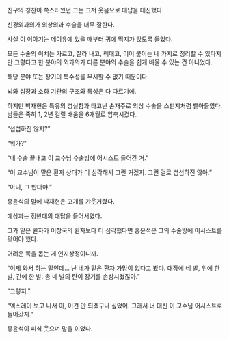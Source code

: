 친구의 칭찬이 쑥스러웠던 그는 그저 웃음으로 대답을 대신했다.

신경외과의가 외상외과 수술을 너무 잘한다.

사실 이 이야기는 메이유에 있을 때부터 귀에 딱지가 앉도록 들었다.

모든 수술의 이치는 가르고, 잘라 내고, 꿰매고, 이어 붙이는 네 가지로 정리할 수 있다지만 그렇다고 한 분야의 외과의가 다른 분야의 수술을 쉽게 배울 수 있는 건 아니었다.

해당 분야 또는 장기의 특수성을 무시할 수 없기 때문이다.

뇌와 심장과 소화 기관의 구조와 특성은 다 다르기에.

하지만 박재현은 특유의 성실함과 타고난 손재주로 외상 수술을 스펀지처럼 빨아들였다. 남들은 족히 1, 2년 걸릴 배움을 6개월로 압축시켰다.

“섭섭하진 않지?”

“뭐가?”

“내 수술 끝내고 이 교수님 수술방에 어시스트 들어간 거.”

“이 교수님이 맡은 환자 상태가 더 심각해서 그런 거겠지. 그런 걸로 섭섭하진 않아.”

“아니, 그 반대야.”

홍윤석의 말에 박재현은 고개를 갸웃거렸다.

예상과는 정반대의 대답을 들어서였다.

그가 맡은 환자가 이창국의 환자보다 더 심각했다면 홍윤석은 그의 수술방에 어시스트를 왔어야 했다.

어려운 쪽을 돕는 게 인지상정이니까.

“이제 와서 하는 말인데… 난 네가 맡은 환자 가망이 없다고 봤다. 대장에 네 발, 위에 한 발, 간에 한 발. 총 네 발의 탄이 장기를 손상시켰잖아.”

“그렇지.”

“엑스레이 보고 나서 아, 이건 안 되겠구나 싶었어. 그래서 너 대신 이 교수님 어시스트로 들어갔지.”

홍윤석이 피식 웃으며 말을 이었다.